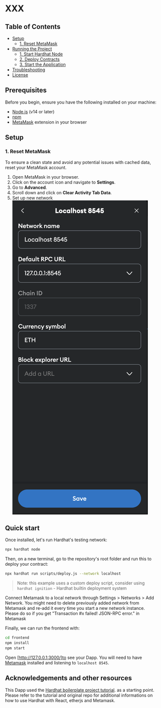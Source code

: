 # XXX

## Table of Contents

- [Setup](#setup)
  - [1. Reset MetaMask](#1-reset-metamask)
- [Running the Project](#running-the-project)
  - [1. Start Hardhat Node](#1-start-hardhat-node)
  - [2. Deploy Contracts](#2-deploy-contracts)
  - [3. Start the Application](#3-start-the-application)
- [Troubleshooting](#troubleshooting)
- [License](#license)


## Prerequisites

Before you begin, ensure you have the following installed on your machine:

- [Node.js](https://nodejs.org/) (v14 or later)
- [npm](https://www.npmjs.com/)
- [MetaMask](https://metamask.io/) extension in your browser

## Setup

### 1. Reset MetaMask

To ensure a clean state and avoid any potential issues with cached data, reset your MetaMask account.

1. Open MetaMask in your browser.
2. Click on the account icon and navigate to **Settings**.
3. Go to **Advanced**.
4. Scroll down and click on **Clear Activity Tab Data**.
5. Set up new network
 ![MetaMask Reset](metamask.png)


## Quick start

Once installed, let's run Hardhat's testing network:

```sh
npx hardhat node
```

Then, on a new terminal, go to the repository's root folder and run this to
deploy your contract:

```sh
npx hardhat run scripts/deploy.js --network localhost
```


> Note: this example uses a custom deploy script, consider using `hardhat ignition` -
> Hardhat builtin deployment system

Connect Metamask to a local network through Settings > Networks > Add Network.
You might need to delete previously added network from Metamask and re-add it 
every time you start a new network instance. Please do so if you get "Transaction
#x failed! JSON-RPC error." in Metamask


Finally, we can run the frontend with:

```sh
cd frontend
npm install
npm start
```

Open [http://127.0.0.1:3000/]to see your Dapp. You will
need to have [Metamask](https://metamask.io) installed and listening to
`localhost 8545`.

## Acknowledgements and other resources

This Dapp used the [Hardhat boilerplate project tutorial](https://hardhat.org/tutorial/boilerplate-project). as a starting point. Please refer to the tutorial and original repo for additional informations on how to use Hardhat with React, etherjs and Metamask.

